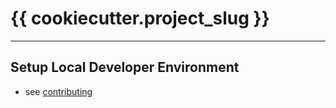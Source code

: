 # {{ cookiecutter.project_slug }}

---

## Setup Local Developer Environment

* see [contributing](./CONTRIBUTING.md)
